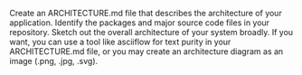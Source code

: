 Create an ARCHITECTURE.md file that describes the architecture of your application. Identify the packages and major source code files in your repository. Sketch out the overall architecture of your system broadly. If you want, you can use a tool like asciiflow for text purity in your ARCHITECTURE.md file, or you may create an architecture diagram as an image (.png, .jpg, .svg).